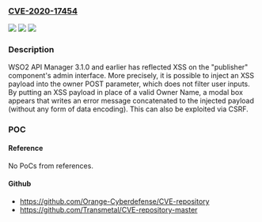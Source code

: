 ### [CVE-2020-17454](https://cve.mitre.org/cgi-bin/cvename.cgi?name=CVE-2020-17454)
![](https://img.shields.io/static/v1?label=Product&message=n%2Fa&color=blue)
![](https://img.shields.io/static/v1?label=Version&message=n%2Fa&color=blue)
![](https://img.shields.io/static/v1?label=Vulnerability&message=n%2Fa&color=brighgreen)

### Description

WSO2 API Manager 3.1.0 and earlier has reflected XSS on the "publisher" component's admin interface. More precisely, it is possible to inject an XSS payload into the owner POST parameter, which does not filter user inputs. By putting an XSS payload in place of a valid Owner Name, a modal box appears that writes an error message concatenated to the injected payload (without any form of data encoding). This can also be exploited via CSRF.

### POC

#### Reference
No PoCs from references.

#### Github
- https://github.com/Orange-Cyberdefense/CVE-repository
- https://github.com/Transmetal/CVE-repository-master


